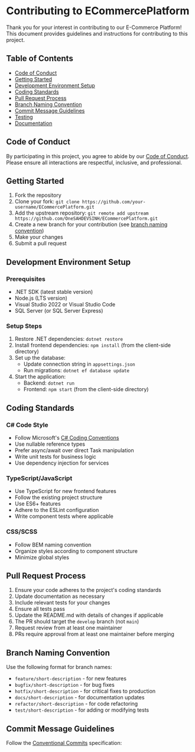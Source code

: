 # Contributing to ECommercePlatform

Thank you for your interest in contributing to our E-Commerce Platform! This document provides guidelines and instructions for contributing to this project.

## Table of Contents

- [Code of Conduct](#code-of-conduct)
- [Getting Started](#getting-started)
- [Development Environment Setup](#development-environment-setup)
- [Coding Standards](#coding-standards)
- [Pull Request Process](#pull-request-process)
- [Branch Naming Convention](#branch-naming-convention)
- [Commit Message Guidelines](#commit-message-guidelines)
- [Testing](#testing)
- [Documentation](#documentation)

## Code of Conduct

By participating in this project, you agree to abide by our [Code of Conduct](CODE_OF_CONDUCT.md). Please ensure all interactions are respectful, inclusive, and professional.

## Getting Started

1. Fork the repository
2. Clone your fork: `git clone https://github.com/your-username/ECommercePlatform.git`
3. Add the upstream repository: `git remote add upstream https://github.com/OneSAHDEVSINH/ECommercePlatform.git`
4. Create a new branch for your contribution (see [branch naming convention](#branch-naming-convention))
5. Make your changes
6. Submit a pull request

## Development Environment Setup

### Prerequisites
- .NET SDK (latest stable version)
- Node.js (LTS version)
- Visual Studio 2022 or Visual Studio Code
- SQL Server (or SQL Server Express)

### Setup Steps
1. Restore .NET dependencies: `dotnet restore`
2. Install frontend dependencies: `npm install` (from the client-side directory)
3. Set up the database:
   - Update connection string in `appsettings.json`
   - Run migrations: `dotnet ef database update`
4. Start the application:
   - Backend: `dotnet run`
   - Frontend: `npm start` (from the client-side directory)

## Coding Standards

### C# Code Style
- Follow Microsoft's [C# Coding Conventions](https://docs.microsoft.com/en-us/dotnet/csharp/fundamentals/coding-style/coding-conventions)
- Use nullable reference types
- Prefer async/await over direct Task manipulation
- Write unit tests for business logic
- Use dependency injection for services

### TypeScript/JavaScript
- Use TypeScript for new frontend features
- Follow the existing project structure
- Use ES6+ features
- Adhere to the ESLint configuration
- Write component tests where applicable

### CSS/SCSS
- Follow BEM naming convention
- Organize styles according to component structure
- Minimize global styles

## Pull Request Process

1. Ensure your code adheres to the project's coding standards
2. Update documentation as necessary
3. Include relevant tests for your changes
4. Ensure all tests pass
5. Update the README.md with details of changes if applicable
6. The PR should target the `develop` branch (not `main`)
7. Request review from at least one maintainer
8. PRs require approval from at least one maintainer before merging

## Branch Naming Convention

Use the following format for branch names:
- `feature/short-description` - for new features
- `bugfix/short-description` - for bug fixes
- `hotfix/short-description` - for critical fixes to production
- `docs/short-description` - for documentation updates
- `refactor/short-description` - for code refactoring
- `test/short-description` - for adding or modifying tests

## Commit Message Guidelines

Follow the [Conventional Commits](https://www.conventionalcommits.org/) specification:
